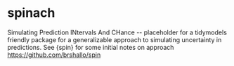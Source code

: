 # spinach
Simulating Prediction INtervals And CHance -- placeholder for a tidymodels friendly package for a generalizable approach to simulating uncertainty in predictions. See {spin} for some initial notes on approach https://github.com/brshallo/spin
